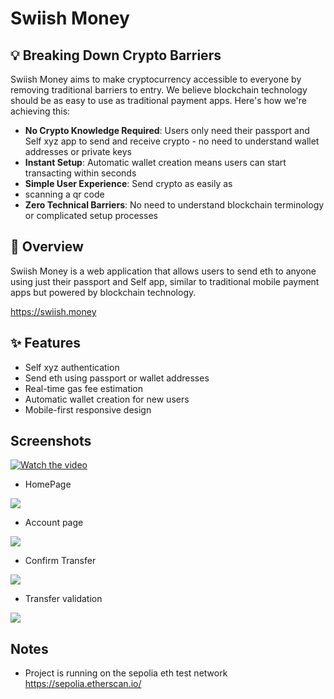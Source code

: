 # Swiish Money

## 💡 Breaking Down Crypto Barriers

Swiish Money aims to make cryptocurrency accessible to everyone by removing traditional barriers to entry. We believe blockchain technology should be as easy to use as traditional payment apps. Here's how we're achieving this:

- **No Crypto Knowledge Required**: Users only need their passport and Self xyz app to send and receive crypto - no need to understand wallet addresses or private keys
- **Instant Setup**: Automatic wallet creation means users can start transacting within seconds
- **Simple User Experience**: Send crypto as easily as
- scanning a qr code
- **Zero Technical Barriers**: No need to understand blockchain terminology or complicated setup processes

## 🚀 Overview

Swiish Money is a web application that allows users to send eth to anyone using just their passport and Self app, similar to traditional mobile payment apps but powered by blockchain technology.

https://swiish.money

## ✨ Features

- Self xyz authentication
- Send eth using passport or wallet addresses
- Real-time gas fee estimation
- Automatic wallet creation for new users
- Mobile-first responsive design

## Screenshots

[![Watch the video](https://img.youtube.com/vi/VIDEO_ID/0.jpg)](https://www.youtube.com/watch?v=VIDEO_ID)

- HomePage

![](screenshots/1.png)

- Account page

![](screenshots/2.png)

- Confirm Transfer

![](screenshots/3.png)

- Transfer validation

![](screenshots/4.png)

## Notes
- Project is running on the sepolia eth test network https://sepolia.etherscan.io/